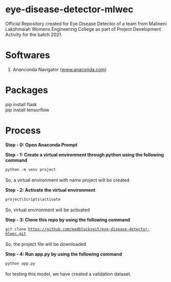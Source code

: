 # eye-disease-detector-mlwec
Official Repository created for Eye Disease Detector of a team from Malineni Lakshmaiah Womens Engineering College as part of Project Development Activity for the batch 2021.

# Softwares
1. Ananconda Navigator (www.anaconda.com)

# Packages
pip install flask <br/>
pip install tensorflow <br/>

# Process

<b>Step - 0: Open Anaconda Prompt</b>

<b>Step - 1: Create a virtual environment through python using the following command</b>

<code>python -m venv project</code> <br/><br/>
So, a virtual environment with name project will be created

<b>Step - 2: Activate the virtual environment</b>

<code>project\Scripts\activate</code> <br/> <br/>
So, virtual environment will be activated

<b>Step - 3: Clone this repo by using the following command</b>

<code>git clone https://github.com/madblocksgit/eye-disease-detector-mlwec.git</code> <br/> <br/>
So, the project file will be downloaded

<b>Step - 4: Run app.py by using the following command</b>

<code>python app.py </code> <br/><br/>
for testing this model, we have created a validation dataset.
